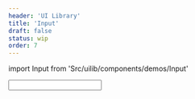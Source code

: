 ```yaml
---
header: 'UI Library'
title: 'Input'
draft: false
status: wip
order: 7
---
```


<!--
  ATTENTION: This file is auto generated by using "makeDemosFactory".
  Do not change the content!
-->

import Input from 'Src/uilib/components/demos/Input'

<Input />
